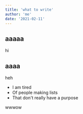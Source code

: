 ```yaml
---
title: 'what to write'
author: 'me'
date: '2021-02-11'
---
```


## aaaaa

hi

## aaaa

heh

- I am tired
- Of people making lists
- That don't really have a purpose

wwwow
